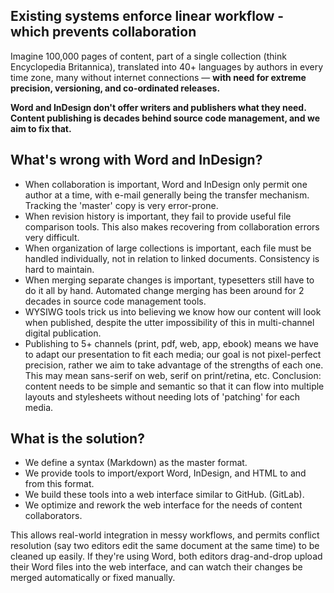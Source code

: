 
## Existing systems enforce linear workflow - which prevents collaboration


Imagine 100,000 pages of content, part of a single collection (think Encyclopedia Britannica), translated into 40+ languages by authors in every time zone, many without internet connections &mdash; **with need for extreme precision, versioning, and co-ordinated releases.**

**Word and InDesign don't offer writers and publishers what they need. Content publishing is decades behind source code management, and we aim to fix that.**

## What's wrong with Word and InDesign?

* When collaboration is important, Word and InDesign only permit one author at a time, with e-mail generally being the transfer mechanism. Tracking the 'master' copy is very error-prone.
* When revision history is important, they fail to provide useful file comparison tools. This also makes recovering from collaboration errors very difficult.
* When organization of large collections is important, each file must be handled individually, not in relation to linked documents. Consistency is hard to maintain.
* When merging separate changes is important, typesetters still have to do it all by hand. Automated change merging has been around for 2 decades in source code management tools.
* WYSIWG tools trick us into believing we know how our content will look when published, despite the utter impossibility of this in multi-channel digital publication.
* Publishing to 5+ channels (print, pdf, web, app, ebook) means we have to adapt our presentation to fit each media; our goal is not pixel-perfect precision, rather we aim to take advantage of the strengths of each one. This may mean sans-serif on web, serif on print/retina, etc. Conclusion: content needs to be simple and semantic so that it can flow into multiple layouts and stylesheets without needing lots of 'patching' for each media.

## What is the solution?

* We define a syntax (Markdown) as the master format.
* We provide tools to import/export Word, InDesign, and HTML to and from this format.
* We build these tools into a web interface similar to GitHub. (GitLab).
* We optimize and rework the web interface for the needs of content collaborators.

This allows real-world integration in messy workflows, and permits conflict resolution (say two editors edit the same document at the same time) to be cleaned up easily. If they're using Word, both editors drag-and-drop upload their Word files into the web interface, and can watch their changes be merged automatically or fixed manually. 